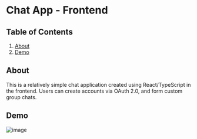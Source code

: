 # Chat App - Frontend

## Table of Contents

<ol>
  <li><a href="#about">About</a></li>
  <li><a href="#demo">Demo</a></li>
</ol>

## About

This is a relatively simple chat application created using React/TypeScript in the frontend. Users can create accounts via OAuth 2.0, and form custom group chats.

## Demo

![image](https://github.com/yiufakinex/chat-app-frontend)

<br>
